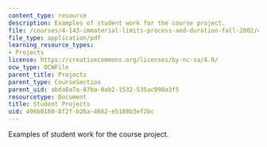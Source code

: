```yaml
---
content_type: resource
description: Examples of student work for the course project.
file: /courses/4-143-immaterial-limits-process-and-duration-fall-2002/496b01608f2fb26a4662e5188b3ef2bc_projectpage.pdf
file_type: application/pdf
learning_resource_types:
- Projects
license: https://creativecommons.org/licenses/by-nc-sa/4.0/
ocw_type: OCWFile
parent_title: Projects
parent_type: CourseSection
parent_uid: abda8a7a-87ba-0ab2-1532-535ac098a3f5
resourcetype: Document
title: Student Projects
uid: 496b0160-8f2f-b26a-4662-e5188b3ef2bc
---
```

Examples of student work for the course project.